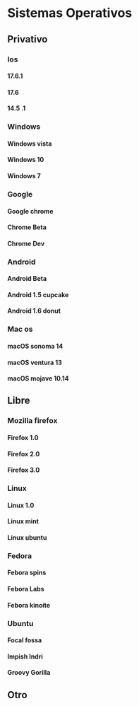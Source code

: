# Sistemas Operativos
## Privativo
### Ios 
#### 17.6.1 
#### 17.6 
#### 14.5 .1
### Windows
#### Windows vista
#### Windows 10
#### Windows  7

### Google 
#### Google chrome 
#### Chrome Beta 
#### Chrome  Dev 

### Android
####  Android Beta 
####  Android 1.5 cupcake 
#### Android  1.6 donut 


### Mac os
#### macOS sonoma 14
#### macOS ventura 13
####  macOS mojave 10.14


## Libre 
### Mozilla firefox 
####   Firefox 1.0
####  Firefox 2.0
#### Firefox 3.0

### Linux
####  Linux 1.0
#### Linux mint 
####  Linux ubuntu 


### Fedora 
#### Febora spins
#### Febora Labs 
#### Febora kinoite 
### Ubuntu
#### Focal fossa
#### Impish Indri
#### Groovy Gorilla
## Otro